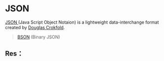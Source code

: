 # JSON
[JSON ](https://www.json.org/json-en.html)(Java Script Object Notaion) is a lightweight data-interchange format created by [Douglas Crokfold](https://www.crockford.com/solitaire.html). 

> [BSON](https://bsonspec.org/#/) (Binary JSON)

## Res：


